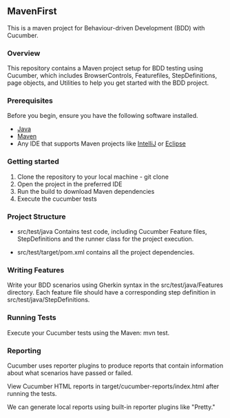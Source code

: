 ## MavenFirst

This is a maven project for Behaviour-driven Development (BDD) with Cucumber.

### Overview

This repository contains a Maven project setup for BDD testing using Cucumber, which includes BrowserControls, Featurefiles, StepDefinitions, page objects, and Utilities to help you get started with the BDD project.

### Prerequisites

Before you begin, ensure you have the following software installed. 

* [Java](https://www.oracle.com/uk/java/technologies/downloads/#jdk21-windows) 
* [Maven](https://maven.apache.org/download.cgi) 
* Any IDE that supports Maven projects like [IntelliJ](https://www.jetbrains.com/idea/download/?section=mac) or [Eclipse](https://eclipseide.org/)

### Getting started

1. Clone the repository to your local machine - git clone
2. Open the project in the preferred IDE
3. Run the build to download Maven dependencies
4. Execute the cucumber tests

### Project Structure

- src/test/java Contains test code, including Cucumber Feature files, StepDefinitions and the runner class for the project execution.

- src/test/target/pom.xml contains all the project dependencies.

### Writing Features

Write your BDD scenarios using Gherkin syntax in the src/test/java/Features directory. Each feature file should have a corresponding step definition in src/test/java/StepDefinitions.

### Running Tests

Execute your Cucumber tests using the Maven: mvn test.

### Reporting

Cucumber uses reporter plugins to produce reports that contain information about what scenarios have passed or failed.

View Cucumber HTML reports in target/cucumber-reports/index.html after running the tests.

We can generate local reports using built-in reporter plugins like "Pretty."
